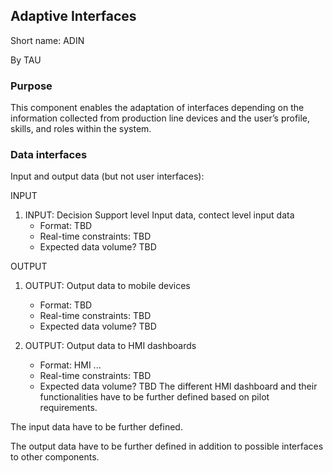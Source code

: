 ## Adaptive Interfaces

Short name: ADIN

By TAU


### Purpose


This component enables the adaptation of interfaces depending on the information collected from production line devices and the user’s profile, skills, and roles within the system.


### Data interfaces


Input and output data (but not user interfaces):

INPUT

1. INPUT: Decision Support level Input data, contect level input data
    - Format: TBD
    - Real-time constraints: TBD
    - Expected data volume? TBD
    
OUTPUT    

1. OUTPUT: Output data to mobile devices
    - Format: TBD
    - Real-time constraints: TBD
    - Expected data volume? TBD

2. OUTPUT: Output data to HMI dashboards
    - Format: HMI ...
    - Real-time constraints: TBD
    - Expected data volume? TBD
    The different HMI dashboard and their functionalities have to be further defined based on pilot requirements. 


The input data have to be further defined.

The output data have to be further defined in addition to possible interfaces to other components. 

